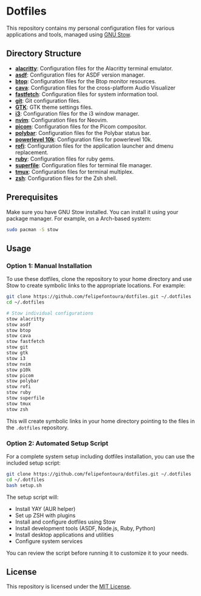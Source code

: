# Dotfiles

This repository contains my personal configuration files for various applications and tools, managed using [GNU Stow](https://www.gnu.org/software/stow/).

## Directory Structure

- **[alacritty](./alacritty/)**: Configuration files for the Alacritty terminal emulator.
- **[asdf](./asdf/)**: Configuration files for ASDF version manager.
- **[btop](./btop/)**: Configuration files for the Btop monitor resources.
- **[cava](./cava/)**: Configuration files for the cross-platform Audio Visualizer
- **[fastfetch](./fastfetch/)**: Configuration files for system information tool.
- **[git](./git/)**: Git configuration files.
- **[GTK](./gtk/)**: GTK theme settings files.
- **[i3](./i3/)**: Configuration files for the i3 window manager.
- **[nvim](./nvim/)**: Configuration files for Neovim.
- **[picom](./picom/)**: Configuration files for the Picom compositor.
- **[polybar](./polybar/)**: Configuration files for the Polybar status bar.
- **[powerlevel 10k](./p10k/)**: Configuration files for powerlevel 10k.
- **[rofi](./rofi/)**: Configuration files for the application launcher and dmenu replacement.
- **[ruby](./ruby/)**: Configuration files for ruby gems.
- **[superfile](./superfile/)**: Configuration files for terminal file manager.
- **[tmux](./tmux/)**: Configuration files for terminal multiplex.
- **[zsh](./zsh/)**: Configuration files for the Zsh shell.

## Prerequisites

Make sure you have GNU Stow installed. You can install it using your package manager. For example, on a Arch-based system:

```sh
sudo pacman -S stow
```

## Usage

### Option 1: Manual Installation

To use these dotfiles, clone the repository to your home directory and use Stow to create symbolic links to the appropriate locations. For example:

```sh
git clone https://github.com/felipefontoura/dotfiles.git ~/.dotfiles
cd ~/.dotfiles

# Stow individual configurations
stow alacritty
stow asdf
stow btop
stow cava
stow fastfetch
stow git
stow gtk
stow i3
stow nvim
stow p10k
stow picom
stow polybar
stow rofi
stow ruby
stow superfile
stow tmux
stow zsh
```

This will create symbolic links in your home directory pointing to the files in the `.dotfiles` repository.

### Option 2: Automated Setup Script

For a complete system setup including dotfiles installation, you can use the included setup script:

```sh
git clone https://github.com/felipefontoura/dotfiles.git ~/.dotfiles
cd ~/.dotfiles
bash setup.sh
```

The setup script will:

- Install YAY (AUR helper)
- Set up ZSH with plugins
- Install and configure dotfiles using Stow
- Install development tools (ASDF, Node.js, Ruby, Python)
- Install desktop applications and utilities
- Configure system services

You can review the script before running it to customize it to your needs.

## License

This repository is licensed under the [MIT License](https://mit-license.org/).
